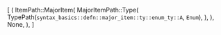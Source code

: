 [
    (
        ItemPath::MajorItem(
            MajorItemPath::Type(
                TypePath(`syntax_basics::defn::major_item::ty::enum_ty::A`, `Enum`),
            ),
        ),
        None,
    ),
]